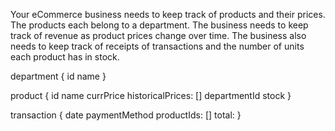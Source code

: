 Your eCommerce business needs to keep track of products and their prices. The products each belong to a department. The business needs to keep track of revenue as product prices change over time. The business also needs to keep track of receipts of transactions and the number of units each product has in stock.

department {
  id
  name
}


product {
  id
  name
  currPrice
  historicalPrices: []
  departmentId
  stock
}

transaction {
  date
  paymentMethod
  productIds: []
  total:
}
